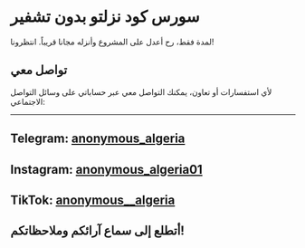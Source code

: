 # سورس كود نزلتو بدون تشفير

لمدة فقط، رح أعدل على المشروع وأنزله مجانا قريباً. انتظرونا!

## تواصل معي

لأي استفسارات أو تعاون، يمكنك التواصل معي عبر حساباتي على وسائل التواصل الاجتماعي:

---------------
**Telegram:** [anonymous_algeria](https://t.me/anonymous_algeria)  
---------------
**Instagram:** [anonymous_algeria01](https://instagram.com/anonymous_algeria01)  
---------------
**TikTok:** [anonymous__algeria](https://www.tiktok.com/@anonymous__algeria)  
---------------
أتطلع إلى سماع آرائكم وملاحظاتكم!
---------------
